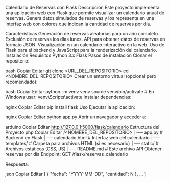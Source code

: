 Calendario de Reservas con Flask
Descripción
Este proyecto implementa una aplicación web con Flask que permite visualizar un calendario anual de reservas. Genera datos simulados de reservas y los representa en una interfaz web con colores que indican la cantidad de reservas por día.

Características
Generación de reservas aleatorias para un año completo.
Exclusión de reservas los días lunes.
API para obtener datos de reservas en formato JSON.
Visualización en un calendario interactivo en la web.
Uso de Flask para el backend y JavaScript para la renderización del calendario.
Instalación
Requisitos
Python 3.x
Flask
Pasos de instalación
Clonar el repositorio:

bash
Copiar
Editar
git clone <URL_DEL_REPOSITORIO>
cd <NOMBRE_DEL_REPOSITORIO>
Crear un entorno virtual (opcional pero recomendado):

bash
Copiar
Editar
python -m venv venv
source venv/bin/activate  # En Windows usar: venv\Scripts\activate
Instalar dependencias:

nginx
Copiar
Editar
pip install flask
Uso
Ejecutar la aplicación:

nginx
Copiar
Editar
python app.py
Abrir un navegador y acceder a:

arduino
Copiar
Editar
http://127.0.0.1:5000/flask/calendario
Estructura del Proyecto
php
Copiar
Editar
/<NOMBRE_DEL_REPOSITORIO>
│── app.py               # Backend en Flask
│── calendario.html      # Interfaz web del calendario
│── templates/           # Carpeta para archivos HTML (si es necesario)
│── static/              # Archivos estáticos (CSS, JS)
│── README.md            # Este archivo
API
Obtener reservas por día
Endpoint:
GET /flask/reservas_calendario

Respuesta:

json
Copiar
Editar
[
  {
    "fecha": "YYYY-MM-DD",
    "cantidad": N
  },
  ...
]

